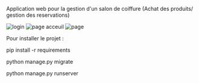 Application web pour la gestion d'un salon de coiffure (Achat des produits/ gestion des reservations)

![login](https://github.com/user-attachments/assets/b6dded47-1a82-4674-b872-46c52d44e3fa)
![page acceuil](https://github.com/user-attachments/assets/1d3394bd-3d6c-4542-9e49-86a955b990cc)
![page](https://github.com/user-attachments/assets/5c7fc865-fbfc-4278-921a-d721cf5a53aa)


Pour installer le projet : 

pip install -r requirements

python manage.py migrate

python manage.py runserver

